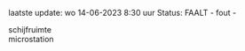 laatste update: 
wo 14-06-2023  8:30   uur 
Status: FAALT - fout - 
<div class="service R">schijfruimte</div><div class="service R">microstation</div>
